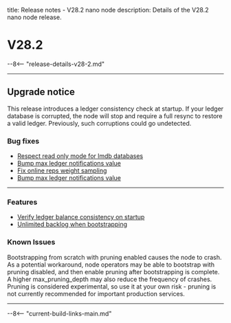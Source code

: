 title: Release notes - V28.2 nano node
description: Details of the V28.2 nano node release.

# V28.2

--8<-- "release-details-v28-2.md"

---
## Upgrade notice

This release introduces a ledger consistency check at startup.
If your ledger database is corrupted, the node will stop and require a full resync to restore a valid ledger.
Previously, such corruptions could go undetected.

### Bug fixes

* [Respect read only mode for lmdb databases](https://github.com/nanocurrency/nano-node/pull/4913)
* [Bump max ledger notifications value](https://github.com/nanocurrency/nano-node/pull/4930)
* [Fix online reps weight sampling](https://github.com/nanocurrency/nano-node/pull/4927)
* [Bump max ledger notifications value](https://github.com/nanocurrency/nano-node/pull/4930)

---

### Features

* [Verify ledger balance consistency on startup](https://github.com/nanocurrency/nano-node/pull/4916)
* [Unlimited backlog when bootstrapping](https://github.com/nanocurrency/nano-node/pull/4922)

### Known Issues

Bootstrapping from scratch with pruning enabled causes the node to crash. As a potential workaround, node operators may be able to bootstrap with pruning disabled, and then enable pruning after bootstrapping is complete. A higher max_pruning_depth may also reduce the frequency of crashes. Pruning is considered experimental, so use it at your own risk - pruning is not currently recommended for important production services.

---

--8<-- "current-build-links-main.md"
